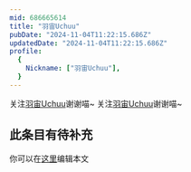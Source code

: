 ```yaml
---
mid: 686665614
title: "羽宙Uchuu"
pubDate: "2024-11-04T11:22:15.686Z"
updatedDate: "2024-11-04T11:22:15.686Z"
profile:
  {
    Nickname: ["羽宙Uchuu"],
  }
---
```


关注[羽宙Uchuu](https://space.bilibili.com/686665614)谢谢喵~ 关注[羽宙Uchuu](https://space.bilibili.com/686665614)谢谢喵~

## 此条目有待补充
你可以在[这里](https://github.com/Yuhanawa/VTuber.ICU-Content/edit/master/v/羽宙Uchuu/index.md)编辑本文
